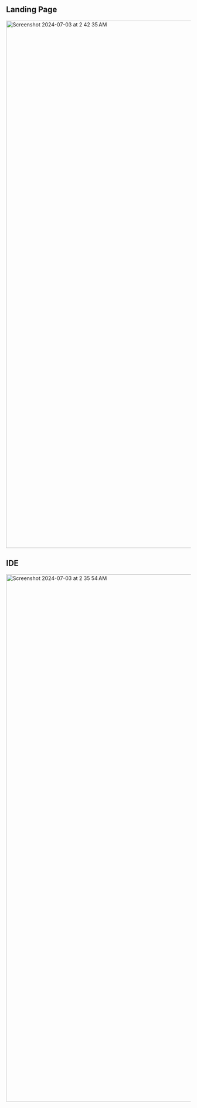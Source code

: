 ## Landing Page
<img width="1440" alt="Screenshot 2024-07-03 at 2 42 35 AM" src="https://github.com/Aman172003/Sathi/assets/98376634/d41750f5-4859-46ac-b240-7ab1c4a16dbb">

## IDE
<img width="1440" alt="Screenshot 2024-07-03 at 2 35 54 AM" src="https://github.com/Aman172003/Sathi/assets/98376634/b0616f66-ffe4-4667-8000-9efbd919231a">
